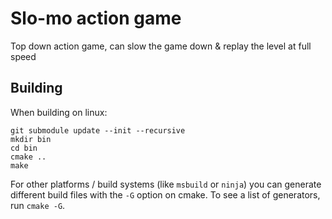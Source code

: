 # Slo-mo action game

Top down action game, can slow the game down & replay the level at full speed

## Building

When building on linux:
```
git submodule update --init --recursive
mkdir bin
cd bin
cmake ..
make
```

For other platforms / build systems (like `msbuild` or `ninja`) you can
generate different build files with the `-G` option on cmake. To see a list of
generators, run `cmake -G`.
